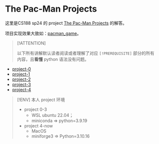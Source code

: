 # The Pac-Man Projects

这里是CS188 sp24 的 project [The Pac-Man Projects](https://inst.eecs.berkeley.edu/~cs188/sp24/projects/) 的解答。

项目实现效果大致如：[pacman_game](https://inst.eecs.berkeley.edu/~cs188/sp24/assets/images/pacman_game.gif)。

> [!ATTENTION]
>
> 以下所有讲解默认读者阅读或者理解了对应 `[!PREREQUISITE]` 部分的所有内容，且**看懂** python 语法没有问题。

- [project-0](project-0.md)
- [project-1](project-1.md)
- [project-2](project-2.md)
- [project-3](project-3.md)
- [project-4](project-4.md)

> [!ENV] 本人 project 环境
>
> - project 0-3
> 	- WSL ubuntu 22.04；
> 	- miniconda => python=3.9.19
> - project 4-now
> 	- MacOS
> 	- miniforge3 => Python=3.10.16
